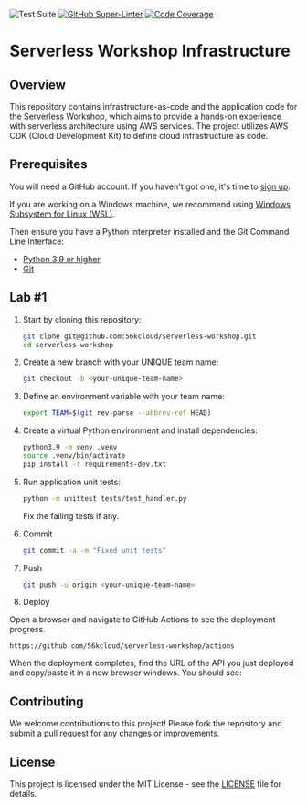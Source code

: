 ![Test Suite](https://github.com/56kcloud/serverless-workshop/workflows/test/badge.svg)
[![GitHub Super-Linter](https://github.com/56kcloud/serverless-workshop/actions/workflows/linter.yml/badge.svg)](https://github.com/marketplace/actions/super-linter)
[![Code Coverage](https://codecov.io/gh/56kcloud/serverless-workshop/branch/main/graph/badge.svg?token=aoWqkGkVXX)](https://codecov.io/gh/56kcloud/serverless-workshop)

# Serverless Workshop Infrastructure

## Overview

This repository contains infrastructure-as-code and the application code for the Serverless Workshop, which aims to provide a hands-on experience with serverless architecture using AWS services. The project utilizes AWS CDK (Cloud Development Kit) to define cloud infrastructure as code.

## Prerequisites

You will need a GitHub account. If you haven't got one, it's time to [sign up](https://github.com/signup).

If you are working on a Windows machine, we recommend using [Windows Subsystem for Linux (WSL)](https://learn.microsoft.com/en-us/windows/wsl/install).

Then ensure you have a Python interpreter installed and the Git Command Line Interface:

- [Python 3.9 or higher](https://www.python.org/downloads/)
- [Git](https://github.com/git-guides/install-git)

## Lab #1

1. Start by cloning this repository:
    
    ```bash
    git clone git@github.com:56kcloud/serverless-workshop.git
    cd serverless-workshop
    ```

2. Create a new branch with your UNIQUE team name:

    ```bash
    git checkout -b <your-unique-team-name>
    ```

3. Define an environment variable with your team name:

    ```bash
    export TEAM=$(git rev-parse --abbrev-ref HEAD)
    ```

4. Create a virtual Python environment and install dependencies:

    ```bash
    python3.9 -m venv .venv
    source .venv/bin/activate
    pip install -r requirements-dev.txt
    ```

5. Run application unit tests:

    ```bash
    python -m unittest tests/test_handler.py 
    ```

    Fix the failing tests if any.

6. Commit

    ```bash
    git commit -a -m "Fixed unit tests"

7. Push

    ```bash
    git push -u origin <your-unique-team-name>
    ```

8. Deploy

Open a browser and navigate to GitHub Actions to see the deployment progress.    

    https://github.com/56kcloud/serverless-workshop/actions


When the deployment completes, find the URL of the API you just deployed and copy/paste it in a new browser windows. You should see:



## Contributing

We welcome contributions to this project! Please fork the repository and submit a pull request for any changes or improvements.

## License

This project is licensed under the MIT License - see the [LICENSE](LICENSE) file for details.
